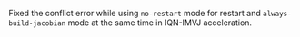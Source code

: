 Fixed the conflict error while using `no-restart` mode for restart and `always-build-jacobian` mode at the same time in IQN-IMVJ acceleration.
